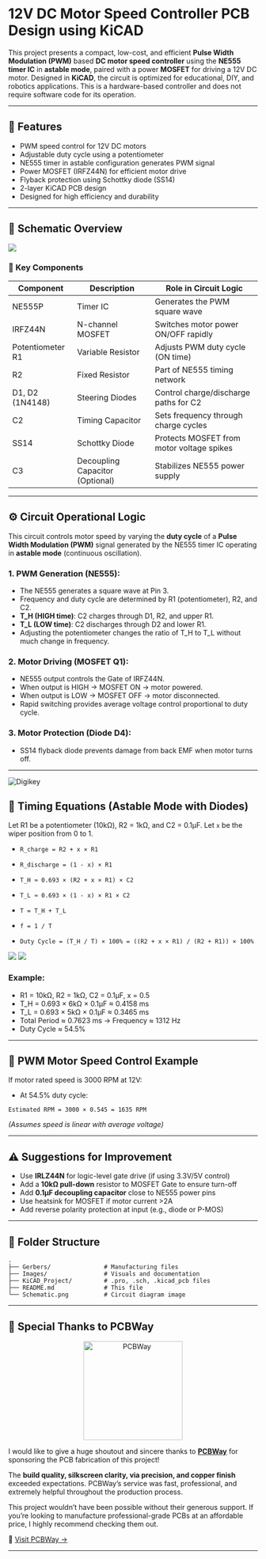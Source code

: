# 12V DC Motor Speed Controller PCB Design using KiCAD

This project presents a compact, low-cost, and efficient **Pulse Width Modulation (PWM)** based **DC motor speed controller** using the **NE555 timer IC** in **astable mode**, paired with a power **MOSFET** for driving a 12V DC motor. Designed in **KiCAD**, the circuit is optimized for educational, DIY, and robotics applications. This is a hardware-based controller and does not require software code for its operation.

---

## 🔧 Features

* PWM speed control for 12V DC motors
* Adjustable duty cycle using a potentiometer
* NE555 timer in astable configuration generates PWM signal
* Power MOSFET (IRFZ44N) for efficient motor drive
* Flyback protection using Schottky diode (SS14)
* 2-layer KiCAD PCB design
* Designed for high efficiency and durability

---

## 📘 Schematic Overview

<img src ="https://github.com/AvishkaVishwa/12V-DC-Motor-Speed-Controller-PCB-Design-using-KiCAD/blob/38a573ddb1caaeeb17b8dee4f00e829e0c8dc042/Images/schematic%20of%20v.1.png">

### 🧹 Key Components

| Component        | Description                     | Role in Circuit Logic                     |
| ---------------- | ------------------------------- | ----------------------------------------- |
| NE555P           | Timer IC                        | Generates the PWM square wave             |
| IRFZ44N          | N-channel MOSFET                | Switches motor power ON/OFF rapidly       |
| Potentiometer R1 | Variable Resistor               | Adjusts PWM duty cycle (ON time)          |
| R2               | Fixed Resistor                  | Part of NE555 timing network              |
| D1, D2 (1N4148)  | Steering Diodes                 | Control charge/discharge paths for C2     |
| C2               | Timing Capacitor                | Sets frequency through charge cycles      |
| SS14             | Schottky Diode                  | Protects MOSFET from motor voltage spikes |
| C3               | Decoupling Capacitor (Optional) | Stabilizes NE555 power supply             |

---

## ⚙️ Circuit Operational Logic

This circuit controls motor speed by varying the **duty cycle** of a **Pulse Width Modulation (PWM)** signal generated by the NE555 timer IC operating in **astable mode** (continuous oscillation).

### 1. PWM Generation (NE555):

* The NE555 generates a square wave at Pin 3.
* Frequency and duty cycle are determined by R1 (potentiometer), R2, and C2.
* **T\_H (HIGH time)**: C2 charges through D1, R2, and upper R1.
* **T\_L (LOW time)**: C2 discharges through D2 and lower R1.
* Adjusting the potentiometer changes the ratio of T\_H to T\_L without much change in frequency.

### 2. Motor Driving (MOSFET Q1):

* NE555 output controls the Gate of IRFZ44N.
* When output is HIGH → MOSFET ON → motor powered.
* When output is LOW → MOSFET OFF → motor disconnected.
* Rapid switching provides average voltage control proportional to duty cycle.

### 3. Motor Protection (Diode D4):

* SS14 flyback diode prevents damage from back EMF when motor turns off.

---

![Digikey](https://github.com/AvishkaVishwa/12V-DC-Motor-Speed-Controller-PCB-Design-using-KiCAD/blob/main/Images/digikey.png)

## 🔣 Timing Equations (Astable Mode with Diodes)

Let R1 be a potentiometer (10kΩ), R2 = 1kΩ, and C2 = 0.1μF. Let `x` be the wiper position from 0 to 1.

* `R_charge = R2 + x × R1`

* `R_discharge = (1 - x) × R1`

* `T_H ≈ 0.693 × (R2 + x × R1) × C2`

* `T_L ≈ 0.693 × (1 - x) × R1 × C2`

* `T = T_H + T_L`

* `f = 1 / T`

* `Duty Cycle = (T_H / T) × 100% = ((R2 + x × R1) / (R2 + R1)) × 100%`

<img src ="https://github.com/AvishkaVishwa/12V-DC-Motor-Speed-Controller-PCB-Design-using-KiCAD/blob/a60ed7d202f6658b08ab2dba5da50be1771ef4e1/Images/DRC%20Check.png">

<img src ="https://github.com/AvishkaVishwa/12V-DC-Motor-Speed-Controller-PCB-Design-using-KiCAD/blob/89de0b19c3f85db7e9916e4e47b69ec1f34a44a4/Images/pcb.png">

### Example:

* R1 = 10kΩ, R2 = 1kΩ, C2 = 0.1μF, x = 0.5
* T\_H = 0.693 × 6kΩ × 0.1μF ≈ 0.4158 ms
* T\_L = 0.693 × 5kΩ × 0.1μF ≈ 0.3465 ms
* Total Period ≈ 0.7623 ms → Frequency ≈ 1312 Hz
* Duty Cycle ≈ 54.5%

---

## 🚀 PWM Motor Speed Control Example

If motor rated speed is 3000 RPM at 12V:

* At 54.5% duty cycle:

`Estimated RPM = 3000 × 0.545 = 1635 RPM`

*(Assumes speed is linear with average voltage)*

---

## ⚠️ Suggestions for Improvement

* Use **IRLZ44N** for logic-level gate drive (if using 3.3V/5V control)
* Add a **10kΩ pull-down** resistor to MOSFET Gate to ensure turn-off
* Add **0.1μF decoupling capacitor** close to NE555 power pins
* Use heatsink for MOSFET if motor current >2A
* Add reverse polarity protection at input (e.g., diode or P-MOS)

---

## 📂 Folder Structure

```
.
├── Gerbers/               # Manufacturing files
├── Images/                # Visuals and documentation
├── KiCAD_Project/         # .pro, .sch, .kicad_pcb files
├── README.md              # This file
└── Schematic.png          # Circuit diagram image
```

---

## 🎉 Special Thanks to PCBWay

<p align="center">
  <a href="https://www.pcbway.com/" target="_blank">
    <img src="https://github.com/AvishkaVishwa/12V-DC-Motor-Speed-Controller-PCB-Design-using-KiCAD/blob/0191b6e02eeb30e176867d2a93ebec854536829a/Images/pcbwaylogo.jpg" alt="PCBWay" width="200"/>
  </a>
</p>

I would like to give a huge shoutout and sincere thanks to **[PCBWay](https://www.pcbway.com/)** for sponsoring the PCB fabrication of this project!

The **build quality, silkscreen clarity, via precision, and copper finish** exceeded expectations. PCBWay’s service was fast, professional, and extremely helpful throughout the production process.

This project wouldn’t have been possible without their generous support. If you’re looking to manufacture professional-grade PCBs at an affordable price, I highly recommend checking them out.

🔗 [Visit PCBWay →](https://www.pcbway.com/)

---
